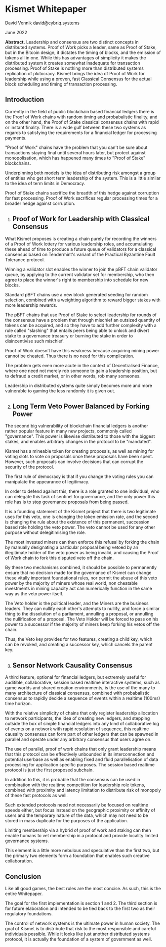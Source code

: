 # Kismet Whitepaper

David Vennik <david@cybriq.systems>

June 2022

**Abstract.** Leadership and consensus are two distinct concepts in distributed systems. Proof of Work picks a leader, same as Proof of Stake, but in the Bitcoin design, it dictates the timing of blocks, and the emission of tokens all in one. While this has advantages of simplicity it makes the distributed system it creates somewhat inadequate for transaction processing. Proof of Stake is nothing more than distributed systems replication of plutocracy. Kismet brings the idea of Proof of Work for leadership while using a proven, fast Classical Consensus for the actual block scheduling and timing of transaction processing.



## Introduction

Currently in the field of public blockchain based financial ledgers there is the Proof of Work chains with random timing and probabalistic finality, and on the other hand, the Proof of Stake classical consensus chains with rapid or instant finality. There is a wide gulf between these two systems as regards to satisfying the requirements for a financial ledger for processing payments. 

"Proof of Work" chains have the problem that you can't be sure about transactions staying final until several hours later, but protect against monopolisation, which has happened many times to "Proof of Stake" blockchains.

Underpinning both models is the idea of distributing risk amongst a group of entities who get short term leadership of the system. This is a little similar to the idea of term limits in Democracy.

Proof of Stake chains sacrifice the breadth of this hedge against corruption for fast processing. Proof of Work sacrifices regular processing times for a broader hedge against corruption.

1. ## Proof of Work for Leadership with Classical Consensus

What Kismet proposes is creating a chain purely for recording the winners of a Proof of Work lottery for various leadership roles, and accumulating these ahead of time to produce a future queue of validators for a classical consensus based on Tendermint's variant of the Practical Byzantine Fault Tolerance protocol.

Winning a validator slot enables the winner to join the pBFT chain validator queue, by applying to the current validator set for membership, who then agree to place the winner's right to membership into schedule for new blocks.

Standard pBFT chains use a new block generated seeding for random selection, combined with a weighting algorithm to reward bigger stakes with more leadership rewards.

The pBFT chains that use Proof of Stake to select leadership for rounds of the consensus have a problem that through mischief an outsized quantity of tokens can be acquired, and so they have to add further complexity with a rule called "slashing" that entails peers being able to unlock and divert stake to a governance treasury or burning the stake in order to disincentivise such mischief.

Proof of Work doesn't have this weakness because acquiring mining power cannot be cheated. Thus there is no need for this complication.

The problem gets even more acute in the context of Decentralised Finance, where one need not merely rob someone to gain a leadership position, but to defraud a credit market, or in other words, rob many someones. 

Leadership in distributed systems quite simply becomes more and more vulnerable to gaming the less randomly it is given out.

2.   ## Long Term Veto Power Balanced by Forking Power

The second big vulnerability of blockchain financial ledgers is another rather popular feature in many new projects, commonly called "governance". This power is likewise distributed to those with the biggest stakes, and enables arbitrary changes in the protocol to be "mandated". 

Kismet has a mineable token for creating proposals, as well as mining for voting slots to vote on proposals once these proposals have been spent. However, such proposals can involve decisions that can corrupt the security of the protocol.

The first rule of democracy is that if you change the voting rules you can manipulate the appearance of legitimacy.

In order to defend against this, there is a role granted to one individual, who can delegate this task of sentinel for governance, and the only power this role has is to stop governance proposals from being passed.

It is a founding statement of the Kismet project that there is two legitimate uses for this veto, one is changing the token emission rate, and the second is changing the rule about the existence of this permanent, succession based role holding the veto power. The veto cannot be used for any other purpose without delegitimising the role. 

The most invested miners can then enforce this refusal by forking the chain by manually designating a particular proposal being vetoed by an illegitimate holder of the veto power as being invalid, and causing the Proof of Work chain to fork this disputed veto off the chain.

By these two mechanisms combined, it should be possible to permanently ensure that no decision made for the governance of Kismet can change these vitally important foundational rules, nor permit the abuse of this veto power by the majority of miners whose real world, non cheatable investments in mining capacity act can numerically function in the same way as the veto power itself. 

The Veto holder is the political leader, and the Miners are the business leaders. They can nullify each other's attempts to nullify, and force a similar thing to the dissolution of a parliament, annulling a proposal, or annulling the nullification of a proposal. The Veto Holder will be forced to pass on his power to a successor if the majority of miners keep forking his vetos off the chain.

Thus, the Veto key provides for two features, creating a child key, which can be revoked, and creating a successor key, which cancels the parent key.

3.   ## Sensor Network Causality Consensus

A third feature, optional for financial ledgers, but extremely useful for auditible, collaborative, session based realtime interactive systems, such as game worlds and shared creation environments, is the use of the many to many architecture of classical consensus, combined with probabalistic consensus to rapidly decide a sequence of events within a realtime (100ms) time horizon.

With the relative simplicity of chains that only register leadership allocation to network participants, the idea of creating new ledgers, and stepping outside the box of simple financial ledgers into any kind of collaborative log of events on a network with rapid resolution of sequence, this realtime causality consensus can form part of other ledgers that can be spawned in parallel and operate under any arbitrary consensus that users agree on.

The use of parallel, proof of work chains that only grant leadership means that this protocol can be effectively unbounded in its interconnection and potential userbase as well as enabling fixed and fluid parallelisation of data processing for application specific purposes. The session based realtime protocol is just the first proposed subchain. 

In addition to this, it is probable that the consensus can be used in combination with the realtime competition for leadership role tokens, combined with proximity and latency limitation to distribute risk of monopoly of these fast protocols as well.

Such extended protocols need not necessarily be focused on realtime speeds either, but focus instead on the geographic proximity or affinity of users and the temporary nature of the data, which may not need to be stored in mass duplicate for the purposes of the application.

Limiting membership via a hybrid of proof of work and staking can then enable humans to vet membership in a protocol and provide locality limited governance systems.

This element is a little more nebulous and speculative than the first two, but the primary two elements form a foundation that enables such creative collaboration.

## Conclusion

Like all good games, the best rules are the most concise. As such, this is the entire Whitepaper. 

The goal for the first implementation is section 1 and 2. The third section is for future elaboration and intended to be tied back to the first two as their regulatory foundations.

The control of network systems is the ultimate power in human society. The goal of Kismet is to distribute that risk to the most responsible and careful individuals possible. While it looks like just another distributed systems protocol, it is actually the foundation of a system of government as well. 